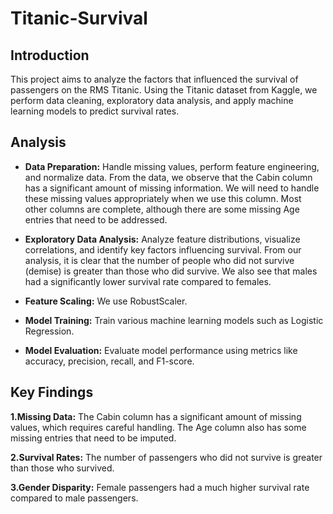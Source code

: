 # Titanic-Survival


## Introduction
This project aims to analyze the factors that influenced the survival of passengers on the RMS Titanic. Using the Titanic dataset from Kaggle, we perform data cleaning, exploratory data analysis, and apply machine learning models to predict survival rates.

## Analysis
- **Data Preparation:** Handle missing values, perform feature engineering, and normalize data.
  From the data, we observe that the Cabin column has a significant amount of missing 
  information. 
  We will need to handle these missing values appropriately when we use this column.
  Most other columns are complete, although there are some missing Age entries that need to be 
  addressed.

- **Exploratory Data Analysis:** Analyze feature distributions, visualize correlations, and 
  identify 
  key factors influencing survival.
  From our analysis, it is clear that the number of people who did not survive (demise) is 
  greater 
  than those who did survive.
  We also see that males had a significantly lower survival rate compared to females.

- **Feature Scaling:** We use RobustScaler.
  
- **Model Training:** Train various machine learning models such as Logistic Regression.
  
- **Model Evaluation:** Evaluate model performance using metrics like accuracy, precision, 
  recall, and F1-score.
  
## Key Findings
**1.Missing Data:** The Cabin column has a significant amount of missing values, which requires careful handling. The Age column also has some missing entries that need to be imputed.

**2.Survival Rates:** The number of passengers who did not survive is greater than those who survived.

**3.Gender Disparity:** Female passengers had a much higher survival rate compared to male passengers.

